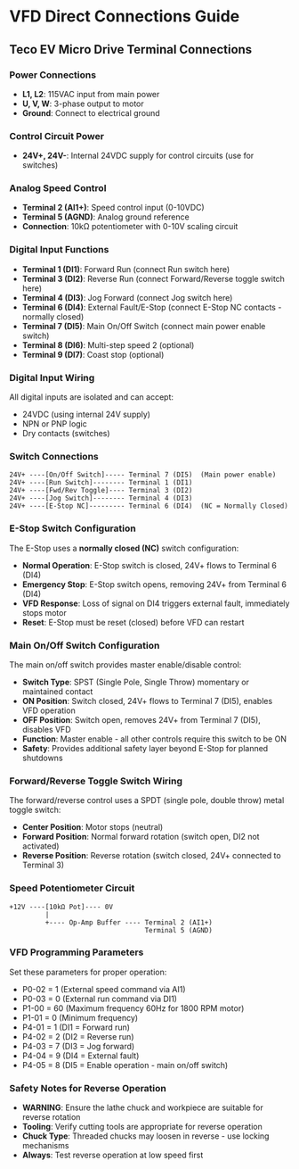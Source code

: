 # VFD Direct Connections Guide

## Teco EV Micro Drive Terminal Connections

### Power Connections
- **L1, L2**: 115VAC input from main power
- **U, V, W**: 3-phase output to motor
- **Ground**: Connect to electrical ground

### Control Circuit Power
- **24V+, 24V-**: Internal 24VDC supply for control circuits (use for switches)

### Analog Speed Control
- **Terminal 2 (AI1+)**: Speed control input (0-10VDC)
- **Terminal 5 (AGND)**: Analog ground reference
- **Connection**: 10kΩ potentiometer with 0-10V scaling circuit

### Digital Input Functions
- **Terminal 1 (DI1)**: Forward Run (connect Run switch here)
- **Terminal 3 (DI2)**: Reverse Run (connect Forward/Reverse toggle switch here)
- **Terminal 4 (DI3)**: Jog Forward (connect Jog switch here)
- **Terminal 6 (DI4)**: External Fault/E-Stop (connect E-Stop NC contacts - normally closed)
- **Terminal 7 (DI5)**: Main On/Off Switch (connect main power enable switch)
- **Terminal 8 (DI6)**: Multi-step speed 2 (optional)
- **Terminal 9 (DI7)**: Coast stop (optional)

### Digital Input Wiring
All digital inputs are isolated and can accept:
- 24VDC (using internal 24V supply)
- NPN or PNP logic
- Dry contacts (switches)

### Switch Connections
```
24V+ ----[On/Off Switch]----- Terminal 7 (DI5)  (Main power enable)
24V+ ----[Run Switch]-------- Terminal 1 (DI1)
24V+ ----[Fwd/Rev Toggle]---- Terminal 3 (DI2)
24V+ ----[Jog Switch]-------- Terminal 4 (DI3)
24V+ ----[E-Stop NC]--------- Terminal 6 (DI4)  (NC = Normally Closed)
```

### E-Stop Switch Configuration
The E-Stop uses a **normally closed (NC)** switch configuration:
- **Normal Operation**: E-Stop switch is closed, 24V+ flows to Terminal 6 (DI4)
- **Emergency Stop**: E-Stop switch opens, removing 24V+ from Terminal 6 (DI4)
- **VFD Response**: Loss of signal on DI4 triggers external fault, immediately stops motor
- **Reset**: E-Stop must be reset (closed) before VFD can restart

### Main On/Off Switch Configuration
The main on/off switch provides master enable/disable control:
- **Switch Type**: SPST (Single Pole, Single Throw) momentary or maintained contact
- **ON Position**: Switch closed, 24V+ flows to Terminal 7 (DI5), enables VFD operation
- **OFF Position**: Switch open, removes 24V+ from Terminal 7 (DI5), disables VFD
- **Function**: Master enable - all other controls require this switch to be ON
- **Safety**: Provides additional safety layer beyond E-Stop for planned shutdowns

### Forward/Reverse Toggle Switch Wiring
The forward/reverse control uses a SPDT (single pole, double throw) metal toggle switch:
- **Center Position**: Motor stops (neutral)
- **Forward Position**: Normal forward rotation (switch open, DI2 not activated)
- **Reverse Position**: Reverse rotation (switch closed, 24V+ connected to Terminal 3)

### Speed Potentiometer Circuit
```
+12V ----[10kΩ Pot]---- 0V
         |
         +---- Op-Amp Buffer ---- Terminal 2 (AI1+)
                                  Terminal 5 (AGND)
```

### VFD Programming Parameters
Set these parameters for proper operation:
- P0-02 = 1 (External speed command via AI1)
- P0-03 = 0 (External run command via DI1)
- P1-00 = 60 (Maximum frequency 60Hz for 1800 RPM motor)
- P1-01 = 0 (Minimum frequency)
- P4-01 = 1 (DI1 = Forward run)
- P4-02 = 2 (DI2 = Reverse run)
- P4-03 = 7 (DI3 = Jog forward)
- P4-04 = 9 (DI4 = External fault)
- P4-05 = 8 (DI5 = Enable operation - main on/off switch)

### Safety Notes for Reverse Operation
- **WARNING**: Ensure the lathe chuck and workpiece are suitable for reverse rotation
- **Tooling**: Verify cutting tools are appropriate for reverse operation
- **Chuck Type**: Threaded chucks may loosen in reverse - use locking mechanisms
- **Always**: Test reverse operation at low speed first